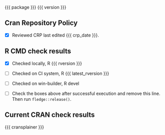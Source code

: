 {{{ package }}} {{{ version }}}

## Cran Repository Policy

- [x] Reviewed CRP last edited {{{ crp_date }}}.

## R CMD check results

- [x] Checked locally, R {{{ rversion }}}
- [ ] Checked on CI system, R {{{ latest_rversion }}}
- [ ] Checked on win-builder, R devel

- [ ] Check the boxes above after successful execution and remove this line. Then run `fledge::release()`.

## Current CRAN check results

{{{ cransplainer }}}
